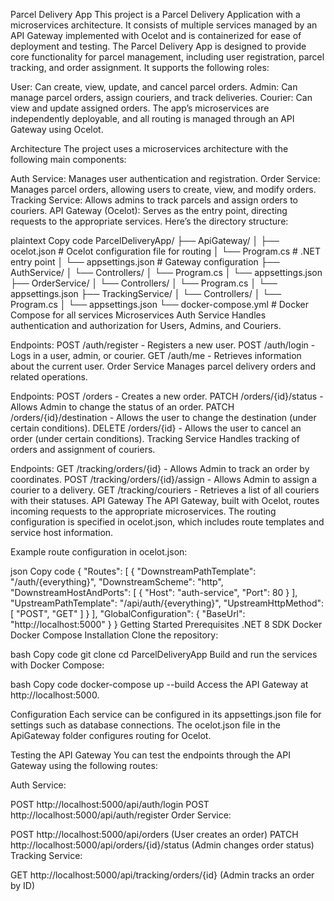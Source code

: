 Parcel Delivery App
This project is a Parcel Delivery Application with a microservices architecture. It consists of multiple services managed by an API Gateway implemented with Ocelot and is containerized for ease of deployment and testing.
The Parcel Delivery App is designed to provide core functionality for parcel management, including user registration, parcel tracking, and order assignment. It supports the following roles:

User: Can create, view, update, and cancel parcel orders.
Admin: Can manage parcel orders, assign couriers, and track deliveries.
Courier: Can view and update assigned orders.
The app’s microservices are independently deployable, and all routing is managed through an API Gateway using Ocelot.

Architecture
The project uses a microservices architecture with the following main components:

Auth Service: Manages user authentication and registration.
Order Service: Manages parcel orders, allowing users to create, view, and modify orders.
Tracking Service: Allows admins to track parcels and assign orders to couriers.
API Gateway (Ocelot): Serves as the entry point, directing requests to the appropriate services.
Here’s the directory structure:

plaintext
Copy code
ParcelDeliveryApp/
├── ApiGateway/
│   ├── ocelot.json       # Ocelot configuration file for routing
│   └── Program.cs        # .NET entry point
│   └── appsettings.json  # Gateway configuration
├── AuthService/
│   └── Controllers/
│   └── Program.cs
│   └── appsettings.json
├── OrderService/
│   └── Controllers/
│   └── Program.cs
│   └── appsettings.json
├── TrackingService/
│   └── Controllers/
│   └── Program.cs
│   └── appsettings.json
└── docker-compose.yml    # Docker Compose for all services
Microservices
Auth Service
Handles authentication and authorization for Users, Admins, and Couriers.

Endpoints:
POST /auth/register - Registers a new user.
POST /auth/login - Logs in a user, admin, or courier.
GET /auth/me - Retrieves information about the current user.
Order Service
Manages parcel delivery orders and related operations.

Endpoints:
POST /orders - Creates a new order.
PATCH /orders/{id}/status - Allows Admin to change the status of an order.
PATCH /orders/{id}/destination - Allows the user to change the destination (under certain conditions).
DELETE /orders/{id} - Allows the user to cancel an order (under certain conditions).
Tracking Service
Handles tracking of orders and assignment of couriers.

Endpoints:
GET /tracking/orders/{id} - Allows Admin to track an order by coordinates.
POST /tracking/orders/{id}/assign - Allows Admin to assign a courier to a delivery.
GET /tracking/couriers - Retrieves a list of all couriers with their statuses.
API Gateway
The API Gateway, built with Ocelot, routes incoming requests to the appropriate microservices. The routing configuration is specified in ocelot.json, which includes route templates and service host information.

Example route configuration in ocelot.json:

json
Copy code
{
  "Routes": [
    {
      "DownstreamPathTemplate": "/auth/{everything}",
      "DownstreamScheme": "http",
      "DownstreamHostAndPorts": [
        { "Host": "auth-service", "Port": 80 }
      ],
      "UpstreamPathTemplate": "/api/auth/{everything}",
      "UpstreamHttpMethod": [ "POST", "GET" ]
    }
  ],
  "GlobalConfiguration": {
    "BaseUrl": "http://localhost:5000"
  }
}
Getting Started
Prerequisites
.NET 8 SDK
Docker
Docker Compose
Installation
Clone the repository:

bash
Copy code
git clone <repository-url>
cd ParcelDeliveryApp
Build and run the services with Docker Compose:

bash
Copy code
docker-compose up --build
Access the API Gateway at http://localhost:5000.

Configuration
Each service can be configured in its appsettings.json file for settings such as database connections. The ocelot.json file in the ApiGateway folder configures routing for Ocelot.

Testing the API Gateway
You can test the endpoints through the API Gateway using the following routes:

Auth Service:

POST http://localhost:5000/api/auth/login
POST http://localhost:5000/api/auth/register
Order Service:

POST http://localhost:5000/api/orders (User creates an order)
PATCH http://localhost:5000/api/orders/{id}/status (Admin changes order status)
Tracking Service:

GET http://localhost:5000/api/tracking/orders/{id} (Admin tracks an order by ID)
